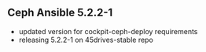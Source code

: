 ## Ceph Ansible 5.2.2-1

* updated version for cockpit-ceph-deploy requirements
* releasing 5.2.2-1 on 45drives-stable repo